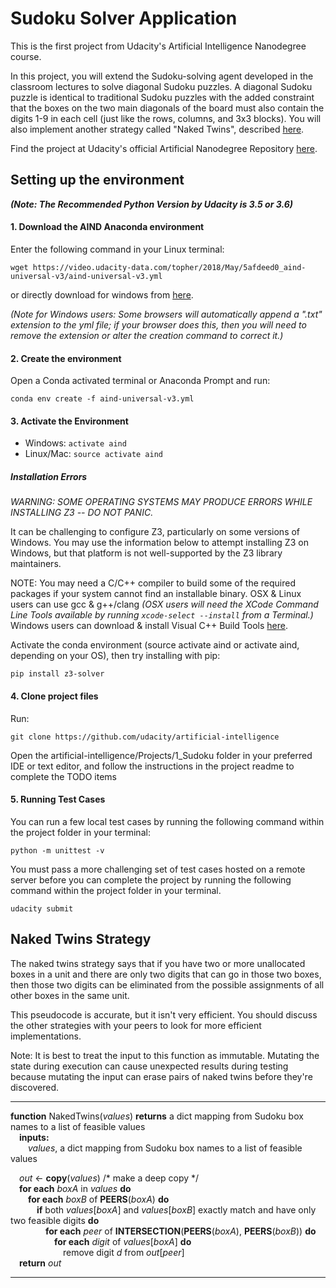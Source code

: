 # Sudoku Solver Application

This is the first project from Udacity's Artificial Intelligence Nanodegree course.

In this project, you will extend the Sudoku-solving agent developed in the classroom lectures to solve diagonal Sudoku puzzles. A diagonal Sudoku puzzle is identical to traditional Sudoku puzzles with the added constraint that the boxes on the two main diagonals of the board must also contain the digits 1-9 in each cell (just like the rows, columns, and 3x3 blocks). You will also implement another strategy called "Naked Twins", described [here](http://www.sudokudragon.com/guidenakedtwins.htm).

Find the project at Udacity's official Artificial Nanodegree Repository [here](https://github.com/udacity/artificial-intelligence/tree/master/Projects/1_Sudoku).

## Setting up the environment

***(Note: The Recommended Python Version by Udacity is 3.5 or 3.6)***

#### 1. Download the AIND Anaconda environment

Enter the following command in your Linux terminal:
```
wget https://video.udacity-data.com/topher/2018/May/5afdeed0_aind-universal-v3/aind-universal-v3.yml
```

or directly download for windows from [here](https://video.udacity-data.com/topher/2018/May/5afdeed0_aind-universal-v3/aind-universal-v3.yml).

*(Note for Windows users: Some browsers will automatically append a ".txt" extension to the yml file; if your browser does this, then you will need to remove the extension or alter the creation command to correct it.)*

#### 2. Create the environment

Open a Conda activated terminal or Anaconda Prompt and run:

```
conda env create -f aind-universal-v3.yml
```

#### 3. Activate the Environment

- Windows: `activate aind`
- Linux/Mac: `source activate aind`

##### Installation Errors

*WARNING: SOME OPERATING SYSTEMS MAY PRODUCE ERRORS WHILE INSTALLING Z3 -- DO NOT PANIC.*

It can be challenging to configure Z3, particularly on some versions of Windows. You may use the information below to attempt installing Z3 on Windows, but that platform is not well-supported by the Z3 library maintainers.

NOTE: You may need a C/C++ compiler to build some of the required packages if your system cannot find an installable binary. OSX & Linux users can use gcc & g++/clang *(OSX users will need the XCode Command Line Tools available by running `xcode-select --install` from a Terminal.)* Windows users can download & install Visual C++ Build Tools [here](http://landinghub.visualstudio.com/visual-cpp-build-tools).

Activate the conda environment (source activate aind or activate aind, depending on your OS), then try installing with pip:

```
pip install z3-solver
```

#### 4. Clone project files

Run:
```
git clone https://github.com/udacity/artificial-intelligence
```

Open the artificial-intelligence/Projects/1_Sudoku folder in your preferred IDE or text editor, and follow the instructions in the project readme to complete the TODO items

#### 5. Running Test Cases

You can run a few local test cases by running the following command within the project folder in your terminal:

```
python -m unittest -v

```
You must pass a more challenging set of test cases hosted on a remote server before you can complete the project by running the following command within the project folder in your terminal.

```
udacity submit

```

## Naked Twins Strategy

The naked twins strategy says that if you have two or more unallocated boxes in a unit and there are only two digits that can go in those two boxes, then those two digits can be eliminated from the possible assignments of all other boxes in the same unit.

This pseudocode is accurate, but it isn't very efficient.  You should discuss the other strategies with your peers to look for more efficient implementations. 

Note: It is best to treat the input to this function as immutable. Mutating the state during execution can cause unexpected results during testing because mutating the input can erase pairs of naked twins before they're discovered. 

---
**function** NakedTwins(_values_) **returns** a dict mapping from Sudoku box names to a list of feasible values  
&emsp;**inputs:**  
&emsp;&emsp;_values_, a dict mapping from Sudoku box names to a list of feasible values  
  
&emsp;_out_ <- **copy**(_values_)  /* make a deep copy */  
&emsp;**for each** _boxA_ in _values_ **do**  
&emsp;&emsp;**for each** _boxB_ of **PEERS**(_boxA_) **do**  
&emsp;&emsp;&emsp;**if** both _values_[_boxA_] and _values_[_boxB_] exactly match and have only two feasible digits **do**  
&emsp;&emsp;&emsp;&emsp;**for each** _peer_ of **INTERSECTION**(**PEERS**(_boxA_), **PEERS**(_boxB_)) **do**  
&emsp;&emsp;&emsp;&emsp;&emsp;**for each** _digit_ of _values_[_boxA_] **do**  
&emsp;&emsp;&emsp;&emsp;&emsp;&emsp;remove digit _d_ from _out_[_peer_]  
&emsp;**return** _out_  

---
